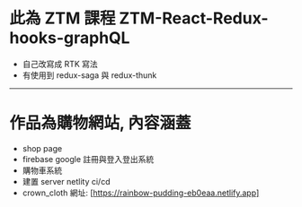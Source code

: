 # 此為 ZTM 課程 ZTM-React-Redux-hooks-graphQL
- 自己改寫成 RTK 寫法 
- 有使用到 redux-saga 與 redux-thunk
----
# 作品為購物網站, 內容涵蓋
- shop page
- firebase google 註冊與登入登出系統
- 購物車系統
- 建置 server netlity ci/cd
- crown_cloth 網址: [https://rainbow-pudding-eb0eaa.netlify.app]
